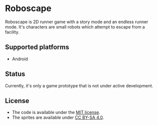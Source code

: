 # Roboscape
Roboscape is 2D runner game with a story mode and an endless runner mode. It's characters are small robots which attempt to escape from a facility.

## Supported platforms
- Android

## Status
Currently, it's only a game prototype that is not under active development.

## License
- The code is available under the [MIT license](https://github.com/flomit/roboscape/blob/master/LICENSE.md).
- The sprites are available under [CC BY-SA 4.0](https://creativecommons.org/licenses/by-sa/4.0/).